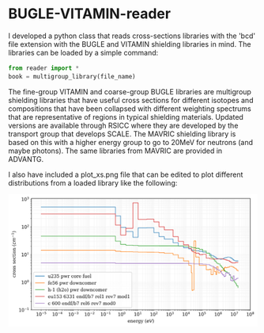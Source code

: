 # BUGLE-VITAMIN-reader
I developed a python class that reads cross-sections libraries with the 'bcd' file extension with the BUGLE and VITAMIN shielding libraries in mind. The libraries can be loaded by a simple command:

```python
from reader import *
book = multigroup_library(file_name)
```

The fine-group VITAMIN and coarse-group BUGLE libraries are multigroup shielding libraries that have useful cross sections for different isotopes and compositions that have been collapsed with different weighting spectrums that are representative of regions in typical shielding materials. Updated versions are available through RSICC where they are developed by the transport group that develops SCALE. The MAVRIC shielding library is based on this with a higher energy group to go to 20MeV for neutrons (and maybe photons). The same libraries from MAVRIC are provided in ADVANTG.

I also have included a plot_xs.png file that can be edited to plot different distributions from a loaded library like the following:

![alt text](test.png)
